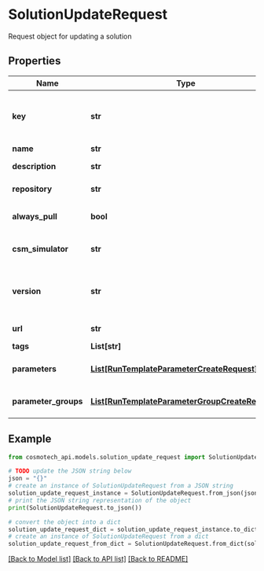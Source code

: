# SolutionUpdateRequest

Request object for updating a solution

## Properties

Name | Type | Description | Notes
------------ | ------------- | ------------- | -------------
**key** | **str** | technical key for resource name convention and version grouping. Must be unique | [optional] 
**name** | **str** | The Solution name | [optional] 
**description** | **str** | The Solution description | [optional] 
**repository** | **str** | The registry repository containing the image | [optional] 
**always_pull** | **bool** | Set to true if the runtemplate wants to always pull the image | [optional] [default to False]
**csm_simulator** | **str** | The main Cosmo Tech simulator name used in standard Run Template | [optional] 
**version** | **str** | The Solution version MAJOR.MINOR.PATCH. Must be aligned with an existing repository tag | [optional] 
**url** | **str** | An optional URL link to solution page | [optional] 
**tags** | **List[str]** | The list of tags | [optional] 
**parameters** | [**List[RunTemplateParameterCreateRequest]**](RunTemplateParameterCreateRequest.md) | The list of Run Template Parameters | [optional] [default to []]
**parameter_groups** | [**List[RunTemplateParameterGroupCreateRequest]**](RunTemplateParameterGroupCreateRequest.md) | The list of parameters groups for the Run Templates | [optional] [default to []]

## Example

```python
from cosmotech_api.models.solution_update_request import SolutionUpdateRequest

# TODO update the JSON string below
json = "{}"
# create an instance of SolutionUpdateRequest from a JSON string
solution_update_request_instance = SolutionUpdateRequest.from_json(json)
# print the JSON string representation of the object
print(SolutionUpdateRequest.to_json())

# convert the object into a dict
solution_update_request_dict = solution_update_request_instance.to_dict()
# create an instance of SolutionUpdateRequest from a dict
solution_update_request_from_dict = SolutionUpdateRequest.from_dict(solution_update_request_dict)
```
[[Back to Model list]](../README.md#documentation-for-models) [[Back to API list]](../README.md#documentation-for-api-endpoints) [[Back to README]](../README.md)


